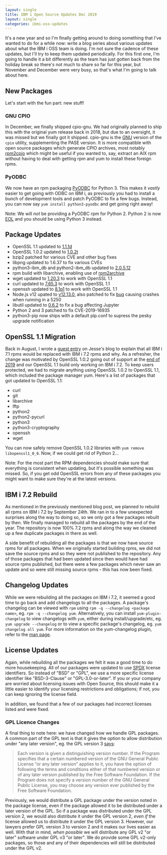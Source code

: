 ```yaml
---
layout: single
title: IBM i Open Source Updates Dec 2019
layout: single
categories: ibmi-oss-updates
---
```


It's a new year and so I'm finally getting around to doing something that I've wanted to do for a while now: write a blog series about various updates about what the IBM i OSS team is doing. I'm not sure the cadence of these updates, but I'll try to keep them updated periodically. For this first one, I'm going to handle it a bit differently as the team has just gotten back from the holiday break so there's not much to share so far for this year, but November and December were very busy, so that's what I'm going to talk about here.

## New Packages

Let's start with the fun part: new stuff!

### GNU CPIO

In December, we finally shipped cpio-gnu. We had originally planned to ship this with the original yum release back in 2018, but due to an oversight, it was missed but we finally got it shipped. cpio-gnu is the [GNU](https://www.gnu.org/software/cpio/) version of the `cpio` utility, supplementing the PASE version. It is more compatible with open source packages which generate CPIO archives, most notably [rpm2cpio](http://ftp.rpm.org/max-rpm/s1-rpm-miscellania-rpm2cpio.html) which might be useful if you wanted to, say, extract an AIX rpm without having to deal with getting rpm and yum to install these foreign rpms.

### PyODBC

We now have an rpm packaging [PyODBC](https://github.com/mkleehammer/pyodbc) for Python 3. This makes it *vastly* easier to get going with ODBC on IBM i, as previously you had to install a bunch of development tools and patch PyODBC to fix a few bugs. Instead, you can now say `yum install python3-pyodbc` and get going right away!

Note: We will _not_ be providing a PyODBC rpm for Python 2. Python 2 is now [EOL](https://pythonclock.org/) and you should be using Python 3 instead.

## Package Updates

- OpenSSL 1.1 updated to [1.1.1d](https://www.openssl.org/news/openssl-1.1.1-notes.html)
- OpenSSL 1.0.2 updated to [1.0.2t](https://www.openssl.org/news/openssl-1.0.2-notes.html)
- bzip2 patched for various CVE and other bug fixes
- libpng updated to 1.6.37 to fix various CVEs
- python3-ibm_db and python2-ibm_db updated to [2.0.5.12](https://github.com/kadler/python-ibmdb/releases/tag/2.0.5.12)
- rpm build with libarchive, enabling use of [rpm2archive](http://manpages.ubuntu.com/manpages/xenial/man8/rpm2archive.8.html)
- wget updated to [1.20.3](http://git.savannah.gnu.org/cgit/wget.git/tree/NEWS?h=v1.20.3&id=a220ead43505bc3e0ea8efb1572919111dbbf6dc) to work with OpenSSL 1.1
- curl updated to [7.65.3](https://curl.haxx.se/changes.html#7_65_3) to work with OpenSSL 1.1
- openssh updated to [8.1p1](https://www.openssh.com/txt/release-8.1) to work with OpenSSL 1.1
- Node.js v12 upated to [v12.13.0](https://nodejs.org/en/blog/release/v12.13.0/), also patched to fix [bug](https://bitbucket.org/ibmi/opensource/issues/80/issues-with-qp2term-and-nodejs-v1281) causing crashes when running in a 5250
- libutil updated to [0.6.2](https://github.com/IBM/portlibfori/releases/tag/0.6.2) to fix a bug affecting Jupyter
- Python 2 and 3 patched to fix CVE-2019-16935
- python3-pip now ships with a default pip.conf to supress the pesky upgrade notification

## OpenSSL 1.1 Migration

Back in August, I wrote a [guest entry](https://ibmsystemsmag.com/Power-Systems/08/2019/RPMs-and-YUM-on-IBM-i-7-1) on Jesse's blog to explain that all IBM i 7.1 rpms would be replaced with IBM i 7.2 rpms and why. As a refresher, the change was motivated by OpenSSL 1.0.2 going out of support at the [end of 2019](https://www.openssl.org/policies/releasestrat.html) and our OpenSSL 1.1 build only working on IBM i 7.2. To keep users protected, we had to migrate anything using OpenSSL 1.0.2 to OpenSSL 1.1, which included the package manager yum. Here's a list of packages that got updated to OpenSSL 1.1:

- curl
- git
- libarchive
- lftp
- python2
- python2-pycurl
- python3
- python3-cryptography
- openssh
- wget

You can now safely remove OpenSSL 1.0.2 libraries with `yum remove libopenssl1_0_0`. Now, if we could get rid of Python 2...

Note: For the most part the RPM dependencies should make sure that everything is consistent when updating, but it's possible something was missed. So, if you get odd OpenSSL errors from any of these packages you might want to make sure they're at the latest versions.

## IBM i 7.2 Rebuild

As mentioned in the previously mentioned blog post, we planned to rebuild all rpms on IBM i 7.2 by September 24th. We ran in to a few unexpected surprises along the way to doing so, so we only got a few packages rebuilt by then. We finally managed to rebuild all the packages by the end of the year. The repository is now 100% 7.2 rpms and along the way we cleaned up a few duplicate packages in there as well.

A side benefit of rebuilding all the packages is that we now have source rpms for all packages. When we originally started building rpms, we did not save the source rpms and so they were not published to the repository. Any of those packages that had been updated since then would have had source rpms published, but there were a few packages which never saw an update and so were still missing source rpms - this has now been fixed.

## Changelog Updates

While we were rebuilding all the packages on IBM i 7.2, it seemed a good time to go back and add changelogs to all the packages. A package's changelog can be viewed with `rpm` using `rpm -q --changelog <package name>`, eg. `rpm -q --changelog yum`. Alternatively, you can install `yum-plugin-changelog` to view changelogs with `yum`, either during install/upgrade/etc, eg. `yum upgrade --changelog` or to view a specific package's changelog, eg. `yum changelog all yum`. For more information on the yum-changelog plugin, refer to the [man page](https://linux.die.net/man/1/yum-changelog).

## License Updates

Again, while rebuilding all the packages we felt it was a good time to do more housekeeping. All of our packages were updated to use [SPDX](https://spdx.org/licenses) license identifiers. So instead of "BSD" or "GPL", we use a more specific license identifier like "BSD-3-Clause" or "GPL-3.0-or-later". If you or your company are worried about licensing issues with Open Source, this should make it a little easier to identify your licensing restrictions and obligations; if not, you can keep ignoring the license field.

In addition, we found that a few of our packages had incorrect licenses listed and were fixed. 

### GPL Licence Changes

A final thing to note here: we have changed how we handle GPL packages. A common part of the GPL text is that it gives the option to allow distribution under "any later version", eg. the GPL version 3 [says](https://www.gnu.org/licenses/gpl-3.0.en.html):

> Each version is given a distinguishing version number. If the Program specifies that a certain numbered version of the GNU General Public License “or any later version” applies to it, you have the option of following the terms and conditions either of that numbered version or of any later version published by the Free Software Foundation. If the Program does not specify a version number of the GNU General Public License, you may choose any version ever published by the Free Software Foundation.

Previously, we would distribute a GPL package under the version noted in the package license, even if the package allowed it to be distributed under a later version of the GPL. So if a package was distributed under the GPL version 2, we would also distribute it under the GPL version 2, *even if* the license allowed us to distribute it under the GPL version 3. However, our lawyers prefer GPL version 3 to version 2 and it makes our lives easier as well. With that in mind, *when possible* we will distribute any GPL v2 "or later" software under GPL v3 "or later". We do provide some GPL v2-only packages, so those and any of their dependencies will still be distributed under the GPL v2.
